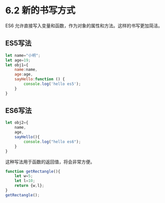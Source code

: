 # 6.2 新的书写方式

ES6 允许直接写入变量和函数，作为对象的属性和方法。这样的书写更加简洁。
## ES5写法
```js
let name="小明";
let age=19;
let obj1={
    name:name,
    age:age,
    sayHello:function () {
        console.log('hello es5');
    }
}
```

## ES6写法
```js
let obj2={
    name,
    age,
    sayHello(){
        console.log("hello es6");
    }
}
```

这种写法用于函数的返回值，将会非常方便。
```js
function getRectangle(){
    let w=5;
    let l=10;
    return {w,l};
}
getRectangle();
```